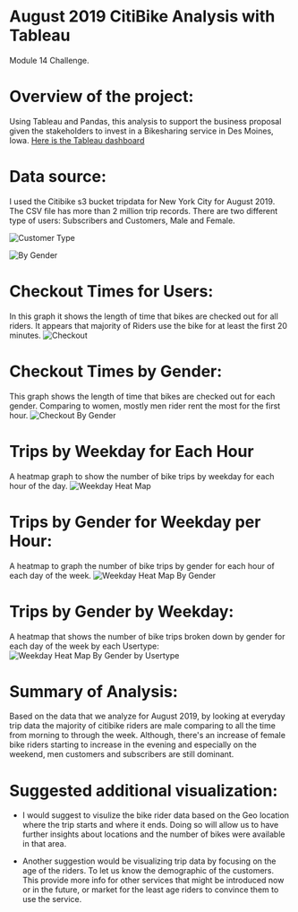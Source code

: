 # August 2019 CitiBike Analysis with Tableau
Module 14 Challenge. 

# Overview of the project:
Using Tableau and Pandas, this analysis to support the business proposal given the stakeholders to invest in a Bikesharing service in Des Moines, Iowa. 
[Here is the Tableau dashboard](https://public.tableau.com/app/profile/qarawih/viz/Aug2019CitiBikeAnalysis/Checkouttimeforusers?publish=yes)

# Data source:
I used the Citibike s3 bucket tripdata for New York City for August 2019. The CSV file has more than 2 million trip records. 
There are two different type of users: Subscribers and Customers, Male and Female. 

![Customer Type](https://github.com/HusamQ/Aug2019-CitiBike-Analysis-/blob/eacb7a64a702119fc51e987c8e150cc5127c4a69/Images/usertype.PNG)

![By Gender](https://github.com/HusamQ/Aug2019-CitiBike-Analysis-/blob/2747fe90126d1ad5650bf53d90b2f7644689d64a/Images/Riders-ByGender.PNG)
 
#  Checkout Times for Users:

In this graph it shows the length of time that bikes are checked out for all riders. It appears that majority of Riders use the bike for at least the first 20 minutes.
![Checkout](https://github.com/HusamQ/Aug2019-CitiBike-Analysis-/blob/1916c7ea46c91f75beeb78b275f59d20ccf40eb8/Images/Checkout-timefor-user.PNG)

# Checkout Times by Gender:
This graph shows the length of time that bikes are checked out for each gender. Comparing to women, mostly men rider rent the most for the first hour.
![Checkout By Gender](https://github.com/HusamQ/Aug2019-CitiBike-Analysis-/blob/1916c7ea46c91f75beeb78b275f59d20ccf40eb8/Images/CheckOutByGender.PNG)

# Trips by Weekday for Each Hour 
 A heatmap graph to show the number of bike trips by weekday for each hour of the day.
 ![Weekday Heat Map](https://github.com/HusamQ/Aug2019-CitiBike-Analysis-/blob/1916c7ea46c91f75beeb78b275f59d20ccf40eb8/Images/Heatmap-Byhour.PNG)
 
 # Trips by Gender for Weekday per Hour:
 A heatmap to graph the number of bike trips by gender for each hour of each day of the week.
 ![Weekday Heat Map By Gender](https://github.com/HusamQ/Aug2019-CitiBike-Analysis-/blob/1916c7ea46c91f75beeb78b275f59d20ccf40eb8/Images/TripsbyWeekdayperHour.PNG)
 
 # Trips by Gender by Weekday:
 A heatmap that shows the number of bike trips broken down by gender for each day of the week by each Usertype: 
  ![Weekday Heat Map By Gender by Usertype](https://github.com/HusamQ/Aug2019-CitiBike-Analysis-/blob/1916c7ea46c91f75beeb78b275f59d20ccf40eb8/Images/Gender.PNG)
  
# Summary of Analysis:

Based on the data that we analyze for August 2019, by looking at everyday trip data the majority of citibike riders are male comparing to all the time from morning to through the week. Although, there's an increase of female bike riders starting to increase in the evening and especially on the weekend, men customers and subscribers are still dominant.

# Suggested additional visualization: 

- I would suggest to visulize the bike rider data based on the Geo location where the trip starts and where it ends. Doing so will allow us to have further insights about locations and the number of bikes were available in that area. 

- Another suggestion would be visualizing trip data by focusing on the age of the riders. To let us know the demographic of the customers. This provide more info for other services that might be introduced now or in the future, or market for the least age riders to convince them to use the service.
  




